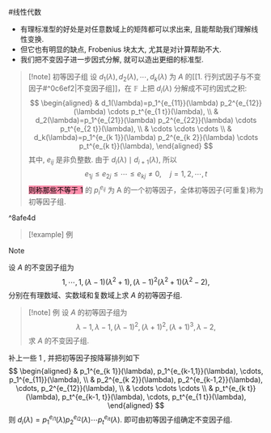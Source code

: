 #线性代数 
- 有理标准型的好处是对任意数域上的矩阵都可以求出来, 且能帮助我们理解线性变换.
- 但它也有明显的缺点, Frobenius 块太大, 尤其是对计算帮助不大.
- 我们把不变因子进一步因式分解, 就可以造出更细的标准型.

>[!note] 初等因子组
>设 $d_1(\lambda), d_2(\lambda), \cdots, d_k(\lambda)$ 为 $A$ 的[[1. 行列式因子与不变因子#^0c6ef2|不变因子组]]，在 $\mathbb{F}$ 上把 $d_i(\lambda)$ 分解成不可约因式之积:
>$$
\begin{aligned}
& d_1(\lambda)=p_1^{e_{11}}(\lambda) p_2^{e_{12}}(\lambda) \cdots p_t^{e_{1 t}}(\lambda), \\
& d_2(\lambda)=p_1^{e_{21}}(\lambda) p_2^{e_{22}}(\lambda) \cdots p_t^{e_{2 t}}(\lambda), \\
& \cdots \cdots \cdots \\
& d_k(\lambda)=p_1^{e_{k 1}}(\lambda) p_2^{e_{k 2}}(\lambda) \cdots p_t^{e_{k t}}(\lambda),
\end{aligned}
>$$
>其中, $e_{i j}$ 是非负整数. 由于 $d_i(\lambda) \mid d_{i+1}(\lambda)$, 所以
>$$
e_{1 j} \leqslant e_{2 j} \leqslant \cdots \leqslant e_{k j} \neq 0, \quad j=1,2, \cdots, t
>$$
><mark style="background: #FF5582A6;">则称那些不等于 1</mark> 的 $p_i^{e_{i j}}$ 为 $\mathrm{A}$ 的一个初等因子，全体初等因子(可重复)称为初等因子组.

^8afe4d


>[!example] 例 

> [!NOTE]
> 设 $A$ 的不变因子组为
> $$
> 1, \cdots, 1,(\lambda-1)\left(\lambda^2+1\right),(\lambda-1)^2\left(\lambda^2+1\right)\left(\lambda^2-2\right),
> $$
> 分别在有理数域、实数域和复数域上求 $A$ 的初等因子组.

>[!note] 例
> 设 $A$ 的初等因子组为
> $$
> \lambda-1, \lambda-1,(\lambda-1)^2,(\lambda+1)^2,(\lambda+1)^3, \lambda-2,
> $$
> 求 $A$ 的不变因子组.


补上一些 1 , 并把初等因子按降幂排列如下
$$
\begin{aligned}
& p_1^{e_{k 1}}(\lambda), p_1^{e_{k-1,1}}(\lambda), \cdots, p_1^{e_{11}}(\lambda), \\
& p_2^{e_{k 2}}(\lambda), p_2^{e_{k-1,2}}(\lambda), \cdots, p_2^{e_{12}}(\lambda), \\
& \cdots \cdots \cdots \\
& p_t^{e_{k t}}(\lambda), p_t^{e_{k-1, t}}(\lambda), \cdots, p_t^{e_{1 t}}(\lambda),
\end{aligned}
$$
则 $d_i(\lambda)=p_1^{e_{i 1}}(\lambda) p_2^{e_{i 2}}(\lambda) \cdots p_t^{e_{i t}}(\lambda)$. 即可由初等因子组确定不变因子组.